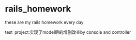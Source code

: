 # rails_homework
these are my rails homework every day

test_project:实现了model层的增删改查by console and controller

